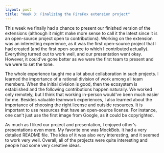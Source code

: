 ```yaml
---
layout: post
title: "Week 3: Finalizing the FireFox extension project"
---
```



This week we finally had a chance to present our finished version of the extensions (although it might make more sense to call it the latest since it is an open-source project open to contributions). Working on the extension was an interesting experience, as it was the first open-source project that I had created (and the first open-source to which I contributed actually). Everything turned out to work well, and our presentation went okay. However, it could've gone better as we were the first team to present and we were to set the tone. 

The whole experience taught me a lot about collaboration in such projects. I learned the importance of a rational division of work among all team members. When the initial division is good, then the ecosystem is established and the following contributions happen naturally. We worked only remotely, but I think that working in-person would've been much easier for me. Besides valuable teamwork experiences, I also learned about the importance of choosing the right license and outside resources. It is important to use resources that have an open-source license. For instance, one can't just use the first image from Google, as it could be copyrighted.

As much as I liked our project and presentation, I enjoyed other's presentations even more. My favorite one was MockBob. It had a very detailed README file. The idea of it was also very interesting, and it seemed to work very well. Overall, all of the projects were quite interesting and people had some very creative ideas.

